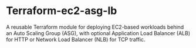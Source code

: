 # Terraform-ec2-asg-lb
A reusable Terraform module for deploying EC2-based workloads behind an Auto Scaling Group (ASG), with optional Application Load Balancer (ALB) for HTTP or Network Load Balancer (NLB) for TCP traffic.
